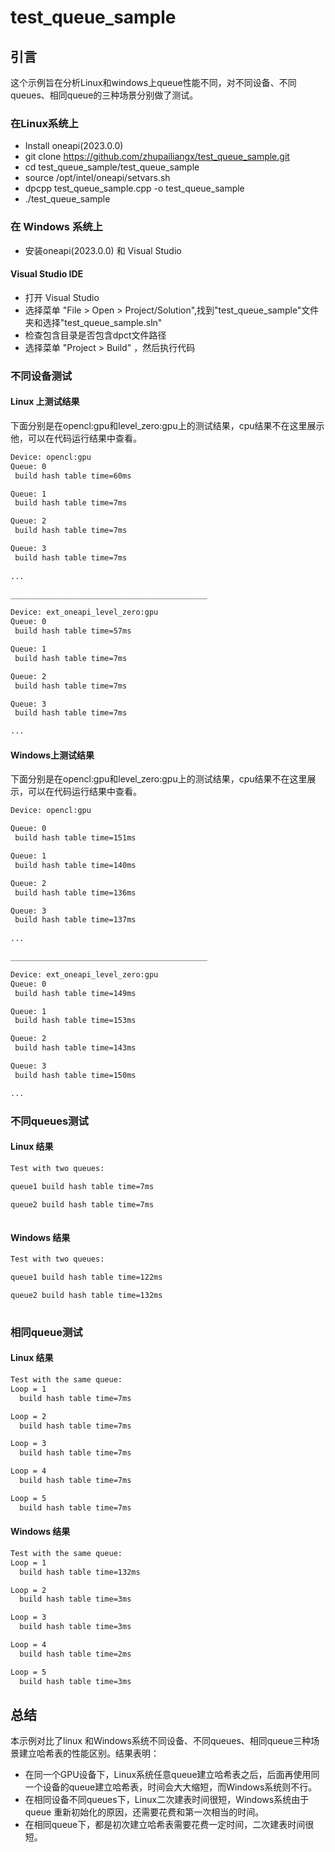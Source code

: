 # test_queue_sample
## 引言
这个示例旨在分析Linux和windows上queue性能不同，对不同设备、不同queues、相同queue的三种场景分别做了测试。

### 在Linux系统上
* Install oneapi(2023.0.0)
* git clone https://github.com/zhupailiangx/test_queue_sample.git
* cd test_queue_sample/test_queue_sample
* source /opt/intel/oneapi/setvars.sh
* dpcpp test_queue_sample.cpp -o test_queue_sample
* ./test_queue_sample

### 在 Windows 系统上
* 安装oneapi(2023.0.0) 和 Visual Studio

#### Visual Studio IDE
* 打开 Visual Studio
* 选择菜单 "File > Open > Project/Solution",找到"test_queue_sample"文件夹和选择"test_queue_sample.sln"
* 检查包含目录是否包含dpct文件路径
* 选择菜单 "Project > Build" ，然后执行代码
     

### 不同设备测试
#### Linux 上测试结果
下面分别是在opencl:gpu和level_zero:gpu上的测试结果，cpu结果不在这里展示他，可以在代码运行结果中查看。
```bash
Device: opencl:gpu
Queue: 0
 build hash table time=60ms

Queue: 1
 build hash table time=7ms

Queue: 2
 build hash table time=7ms

Queue: 3
 build hash table time=7ms
 
...

____________________________________________

Device: ext_oneapi_level_zero:gpu
Queue: 0
 build hash table time=57ms

Queue: 1
 build hash table time=7ms

Queue: 2
 build hash table time=7ms

Queue: 3
 build hash table time=7ms

...

```
#### Windows上测试结果
下面分别是在opencl:gpu和level_zero:gpu上的测试结果，cpu结果不在这里展示，可以在代码运行结果中查看。
```bash
Device: opencl:gpu

Queue: 0
 build hash table time=151ms

Queue: 1
 build hash table time=140ms

Queue: 2
 build hash table time=136ms

Queue: 3
 build hash table time=137ms
 
...

____________________________________________

Device: ext_oneapi_level_zero:gpu
Queue: 0
 build hash table time=149ms

Queue: 1
 build hash table time=153ms

Queue: 2
 build hash table time=143ms

Queue: 3
 build hash table time=150ms

...

```
### 不同queues测试
#### Linux 结果
```bash
Test with two queues:

queue1 build hash table time=7ms

queue2 build hash table time=7ms
 
```
#### Windows 结果
```bash
Test with two queues:

queue1 build hash table time=122ms

queue2 build hash table time=132ms
 
```

### 相同queue测试
#### Linux 结果
```bash
Test with the same queue:
Loop = 1
  build hash table time=7ms

Loop = 2
  build hash table time=7ms

Loop = 3
  build hash table time=7ms

Loop = 4
  build hash table time=7ms

Loop = 5
  build hash table time=7ms
```

#### Windows 结果
```bash
Test with the same queue:
Loop = 1
  build hash table time=132ms

Loop = 2
  build hash table time=3ms

Loop = 3
  build hash table time=3ms

Loop = 4
  build hash table time=2ms

Loop = 5
  build hash table time=3ms
```


## 总结
本示例对比了linux 和Windows系统不同设备、不同queues、相同queue三种场景建立哈希表的性能区别。结果表明：
* 在同一个GPU设备下，Linux系统任意queue建立哈希表之后，后面再使用同一个设备的queue建立哈希表，时间会大大缩短，而Windows系统则不行。
* 在相同设备不同queues下，Linux二次建表时间很短，Windows系统由于queue 重新初始化的原因，还需要花费和第一次相当的时间。
* 在相同queue下，都是初次建立哈希表需要花费一定时间，二次建表时间很短。
